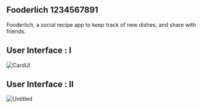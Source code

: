 ## Fooderlich 1234567891

Fooderlich, a social recipe app to keep track of new dishes, and share with friends.

## User Interface : I

![CardUI](https://user-images.githubusercontent.com/36065206/143582633-86dcd22b-0da1-4292-b6d6-baf158c03c73.png)

## User Interface : II

![Untitled](https://user-images.githubusercontent.com/36065206/143670009-ffb4de96-265b-45c0-9288-3bb54d39baed.png)
